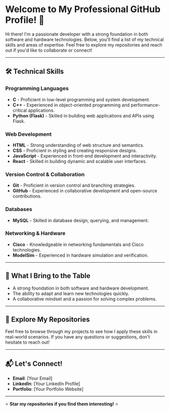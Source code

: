 # Welcome to My Professional GitHub Profile! 👋

Hi there! I'm a passionate developer with a strong foundation in both software and hardware technologies. Below, you'll find a list of my technical skills and areas of expertise. Feel free to explore my repositories and reach out if you'd like to collaborate or connect!

---

## 🛠️ **Technical Skills**

### **Programming Languages**
- **C** - Proficient in low-level programming and system development.
- **C++** - Experienced in object-oriented programming and performance-critical applications.
- **Python (Flask)** - Skilled in building web applications and APIs using Flask.

### **Web Development**
- **HTML** - Strong understanding of web structure and semantics.
- **CSS** - Proficient in styling and creating responsive designs.
- **JavaScript** - Experienced in front-end development and interactivity.
- **React** - Skilled in building dynamic and scalable user interfaces.

### **Version Control & Collaboration**
- **Git** - Proficient in version control and branching strategies.
- **GitHub** - Experienced in collaborative development and open-source contributions.

### **Databases**
- **MySQL** - Skilled in database design, querying, and management.

### **Networking & Hardware**
- **Cisco** - Knowledgeable in networking fundamentals and Cisco technologies.
- **ModelSim** - Experienced in hardware simulation and verification.

---

## 🚀 **What I Bring to the Table**
- A strong foundation in both software and hardware development.
- The ability to adapt and learn new technologies quickly.
- A collaborative mindset and a passion for solving complex problems.

---

## 📂 **Explore My Repositories**
Feel free to browse through my projects to see how I apply these skills in real-world scenarios. If you have any questions or suggestions, don't hesitate to reach out!

---

## 📬 **Let's Connect!**
- **Email**: [Your Email]
- **LinkedIn**: [Your LinkedIn Profile]
- **Portfolio**: [Your Portfolio Website]

---

⭐ **Star my repositories if you find them interesting!** ⭐

